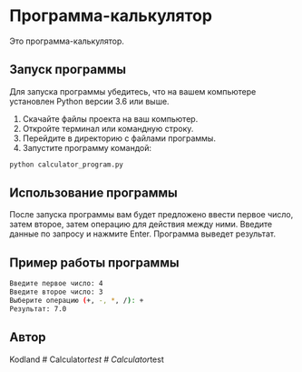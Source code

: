 # Программа-калькулятор

Это программа-калькулятор.

## Запуск программы

Для запуска программы убедитесь, что на вашем компьютере установлен Python версии 3.6 или выше.

1. Скачайте файлы проекта на ваш компьютер.
2. Откройте терминал или командную строку.
3. Перейдите в директорию с файлами программы.
4. Запустите программу командой:

```bash
python calculator_program.py
```

## Использование программы

После запуска программы вам будет предложено ввести первое число, затем второе, затем операцию для действия между ними. Введите данные по запросу и нажмите Enter. Программа выведет результат.

## Пример работы программы

```bash
Введите первое число: 4
Введите второе число: 3
Выберите операцию (+, -, *, /): +
Результат: 7.0
```

## Автор

Kodland
#   C a l c u l a t o r _ t e s t  
 #   C a l c u l a t o r _ t e s t  
 